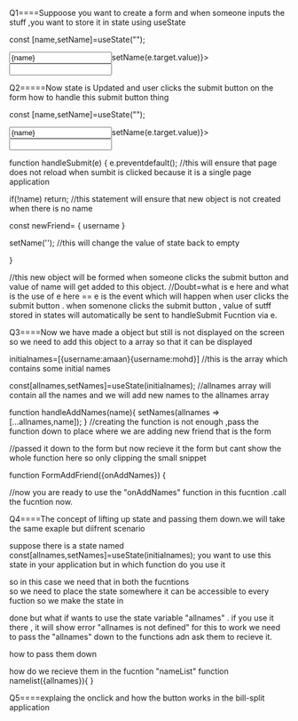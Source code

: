 Q1====Suppoose you want to create a form and when someone inputs the stuff ,you want to store it in state using useState

const [name,setName]=useState("");

<form>
  <input type="text" value={name} OnChange={(e)=>setName(e.target.value)}><input/>
<form/>

Q2=====Now state is Updated and user clicks the submit button on the form
how to handle this submit button thing

const [name,setName]=useState("");

<form  OnSubmit={handleSubmit}>
  <input type="text" value={name} OnChange={(e)=>setName(e.target.value)}><input/>
<form/>

function handleSubmit(e)
{
e.preventdefault();
//this will ensure that page does not reload when sumbit is clicked because it is a single page application

if(!name) return;
//this statement will ensure that new object is not created when there is no name

const newFriend=
{
username
}

setName('');
//this will change the value of state back to empty

}

//this new object will be formed when someone clicks the submit button and value of name will get added to this object.
//Doubt=what is e here and what is the use of e here == e is the event which will happen when user clicks the submit button . when somenone clicks the submit button , value of sutff stored in states will automatically be sent to handleSubmit Fucntion via e.

Q3====Now we have made a object but still is not displayed on the screen so we need to add this object to a array so that it can be displayed

initialnames=[{username:amaan}{username:mohd}] //this is the array which contains some initial names

const[allnames,setNames]=useState(initialnames);
//allnames array will contain all the names and we will add new names to the allnames array

function handleAddNames(name){
setNames(allnames => [...allnames,name]);
}
//creating the function is not enough ,pass the function down to place where we are adding new friend that is the form

<FormAddFriend onAddNames={handleAddNames}/>
//passed it down to the form but now recieve it the form but cant show the whole function here so only clipping the small snippet

function FormAddFriend({onAddNames}) {

//now you are ready to use the "onAddNames" function in this fucntion .call the fucntion now.

Q4====The concept of lifting up state and passing them down.we will take the same exaple but diifrent scenario

suppose there is a state named
const[allnames,setNames]=useState(initialnames);
you want to use this state in your application but in which function do you use it

<app/>
<nameList/>
<form-add-names>

so in this case we need that in both the fucntions  
<nameList/>
<form-add-names>
so we need to place the state somewhere it can be accessible to every fuction so we make the state in <app/>

done but what if <nameList/> wants to use the state variable "allnames" .
if you use it there , it will show error "allnames is not defined"
for this to work we need to pass the "allnames" down to the functions adn ask them to recieve it.

how to pass them down
<nameList allnames={allnames}/>

how do we recieve them in the fucntion "nameList"
function namelist({allnames}){
}

Q5====explaing the onclick and how the button works in the bill-split application
